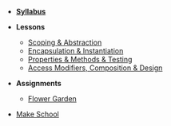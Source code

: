 *  **[Syllabus](README.md)**
*  **Lessons**
    * [Scoping & Abstraction](https://docs.google.com/presentation/d/12hOwoFrwRFO_GZamHTbU8zTMhbRoS_VoqL90iLH6a7o/edit#slide=id.g923036cd67_0_68)
    * [Encapsulation & Instantiation](https://docs.google.com/presentation/d/1IR70lrYLkMBmEtG0wGqSUDy8p-psx5n392OSkEvOh54/edit#slide=id.g922ee0f568_0_78)
    * [Properties & Methods & Testing](https://docs.google.com/presentation/d/1mX-DJ_iVe9TRcVuITXwDdZF7t1OWhGCWPfboiFAFuJo/edit#slide=id.g924dfd1cd8_0_1)
    * [Access Modifiers, Composition & Design](https://docs.google.com/presentation/d/1mkjcaBZNC6XwvhWiMJwxLYoBfFJRfxwniWIM9AXbcZg/edit#slide=id.p)
    
*  **Assignments**
    * [Flower Garden](Lessons/flower_garden.md)
* [Make School](https://www.makeschool.com)
